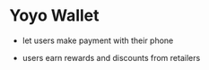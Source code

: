 # Yoyo Wallet

* let users make payment with their phone

* users earn rewards and discounts from retailers
